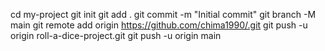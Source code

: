 cd my-project git init git add . git commit -m "Initial commit" git branch -M main git remote add origin https://github.com/chima1990/.git git push -u origin roll-a-dice-project.git git push -u origin main
